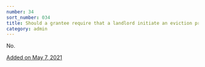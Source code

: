 ```yaml
---
number: 34
sort_number: 034
title: Should a grantee require that a landlord initiate an eviction proceeding in order to apply for assistance under an ERA program?
category: admin
---
```


No.

<a href="{{ site.baseurl }}/implementation-guidance/changes/" class="era-guidance__datestamp">Added on May 7, 2021</a>